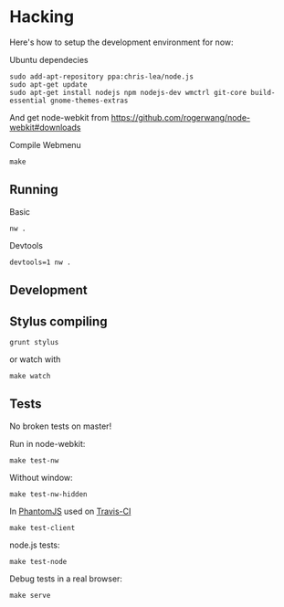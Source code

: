 # Hacking

Here's how to setup the development environment for now:

Ubuntu dependecies

    sudo add-apt-repository ppa:chris-lea/node.js
    sudo apt-get update
    sudo apt-get install nodejs npm nodejs-dev wmctrl git-core build-essential gnome-themes-extras

And get node-webkit from <https://github.com/rogerwang/node-webkit#downloads>

Compile Webmenu

    make

## Running

Basic

    nw .

Devtools

    devtools=1 nw .

## Development

## Stylus compiling

    grunt stylus

or watch with

    make watch

## Tests

No broken tests on master!

Run in node-webkit:

    make test-nw

Without window:

    make test-nw-hidden

In [PhantomJS][] used on [Travis-CI][]

    make test-client

node.js tests:

    make test-node

Debug tests in a real browser:

    make serve


[Travis-CI]: https://travis-ci.org/opinsys/webmenu
[PhantomJS]: http://phantomjs.org/
